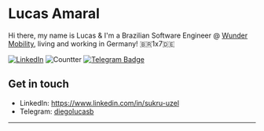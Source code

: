# Lucas Amaral

Hi there, my name is Lucas & I'm a Brazilian Software Engineer @ [Wunder Mobility](https://www.wundermobility.com/), living and working in Germany! :brazil:1x7:de:

[![LinkedIn](https://img.shields.io/badge/LinkedIn-lucas--amaral-blue)](https://www.linkedin.com/in/lucasdiego/)
![Countter](https://visitor-badge.laobi.icu/badge?page_id=diegolucasb.diegolucasb)
[![Telegram Badge](https://img.shields.io/badge/Telegram-diegolucasb-blue)](https://t.me/diegolucasb)

## Get in touch
- LinkedIn: https://www.linkedin.com/in/sukru-uzel
- Telegram: [diegolucasb](https://t.me/diegolucasb)

---
<!--
**diegolucasb/diegolucasb** is a ✨ _special_ ✨ repository because its `README.md` (this file) appears on your GitHub profile.
Here are some ideas to get you started:
- 🔭 I’m currently working on ...
- 🌱 I’m currently learning ...
- 👯 I’m looking to collaborate on ...
- 🤔 I’m looking for help with ...
- 💬 Ask me about ...
- 📫 How to reach me: ...
- 😄 Pronouns: ...
- ⚡ Fun fact: ...
-->
